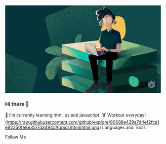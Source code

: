 ![Header](https://github.com/Solod-S/Solod-S/blob/main/assets/Full-Stack-Developer-Roadmap.png)

### Hi there 👋

🌱 I’m currently learning html, ss and javascript.
🏋️ Workout everyday!
(https://raw.githubusercontent.com/github/explore/80688e429a7d4ef2fca1e82350fe8e3517d3494d/topics/html/html.png)
Languages and Tools

Follow Me

<!--
### Hi there 👋
**Solod-S/Solod-S** is a ✨ _special_ ✨ repository because its `README.md` (this file) appears on your GitHub profile.

Here are some ideas to get you started:

- 🔭 I’m currently working on ...
- 🌱 I’m currently learning ...
- 👯 I’m looking to collaborate on ...
- 🤔 I’m looking for help with ...
- 💬 Ask me about ...
- 📫 How to reach me: ...
- 😄 Pronouns: ...
- ⚡ Fun fact: ...
-->
